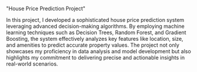 "House Price Prediction Project"

In this project, I developed a sophisticated house price prediction system leveraging advanced decision-making algorithms. By employing machine learning techniques such as Decision Trees, Random Forest, and Gradient Boosting, the system effectively analyzes key features like location, size, and amenities to predict accurate property values. The project not only showcases my proficiency in data analysis and model development but also highlights my commitment to delivering precise and actionable insights in real-world scenarios.